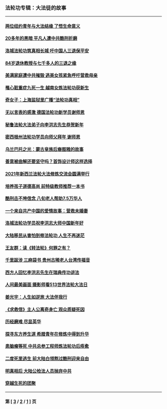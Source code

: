 ### 法轮功专辑：大法徒的故事
---
#### [两位纽约青年与大法结缘 了悟生命意义](../../pages/nf1147481/n14002785.md?07280430) 
#### [20多年的黑暗 平凡人遭中共酷刑折磨](../../pages/nf1147481/n13997976.md?07280430) 
#### [洛城法轮功筑真相长城 吁中国人三退保平安](../../pages/nf1147481/n13892471.md?07280430) 
#### [84岁退休教授与七千多人的三退之缘](../../pages/nf1147481/n13796650.md?07280430) 
#### [美满家庭遭中共摧毁 逃美女孩紧急呼吁营救母亲](../../pages/nf1147481/n13792859.md?07280430) 
#### [罹心脏重症九死一生 越南女炼法轮功获新生](../../pages/nf1147481/n13732766.md?07280430) 
#### [奇女子：上海监狱里广播“法轮功真相”](../../pages/nf1147481/n13726443.md?07280430) 
#### [无以言表的感激 德国法轮功新学员谢师恩](../../pages/nf1147481/n13543790.md?07280430) 
#### [秘鲁法轮大法弟子向李洪志先生恭贺新年](../../pages/nf1147481/n13540182.md?07280430) 
#### [密西根州法轮功学员向师父拜年 谢师恩](../../pages/nf1147481/n13538183.md?07280430) 
#### [乌兰巴托之光：蒙古皇族后裔图雅的故事](../../pages/nf1147481/n13155759.md?07280430) 
#### [善意被曲解还要坚守吗？首饰设计师这样选择](../../pages/nf1147481/n13077575.md?07280430) 
#### [2021年新西兰法轮大法修炼交流会圆满举行](../../pages/nf1147481/n13033149.md?07280430) 
#### [培养孩子道德高尚 前特级教师推荐一本书](../../pages/nf1147481/n12938640.md?07280430) 
#### [酷刑击不垮信念 八旬老人帮助7.5万华人](../../pages/nf1147481/n12880712.md?07280430) 
#### [一个来自共产中国的爱情故事：营救未婚妻](../../pages/nf1147481/n12778386.md?07280430) 
#### [洛城法轮功学员祝李洪志大师中国新年好](../../pages/nf1147481/n12724685.md?07280430) 
#### [大陆移民从害怕到修法轮功 人生不再迷茫](../../pages/nf1147481/n12414325.md?07280430) 
#### [王友群：读《转法轮》何罪之有？](../../pages/nf1147481/n12408647.md?07280430) 
#### [千里跋涉 三麻袋书 贵州古稀老人台湾传福音](../../pages/nf1147481/n12198750.md?07280430) 
#### [西方人回忆李洪志先生在瑞典传功讲法](../../pages/nf1147481/n12099607.md?07280430) 
#### [人间最美画面 摄影师看513世界法轮大法日](../../pages/nf1147481/n12094118.md?07280430) 
#### [姜光宇：人生如逆旅 大法伴我行](../../pages/nf1147481/n12088664.md?07280430) 
#### [《求救信》主人公离奇身亡 观众质疑死因](../../pages/nf1147481/n11845215.md?07280430) 
#### [历经磨难 尽显英华](../../pages/nf1147481/n11723297.md?07280430) 
#### [探寻东方养生道 希腊青年在修炼中得到升华](../../pages/nf1147481/n11494502.md?07280430) 
#### [患脑瘤等死 中共总参工程师炼法轮功后痊愈](../../pages/nf1147481/n11466682.md?07280430) 
#### [二度死里逃生 前大陆白领熬过酷刑迎来自由](../../pages/nf1147481/n11368594.md?07280430) 
#### [明真相后 大陆公检法人员抛弃中共](../../pages/nf1147481/n11358618.md?07280430) 
#### [穿越生死的团聚](../../pages/nf1147481/n11258922.md?07280430) 

---
#### 第 [ [3](./3.md?07280430) / [2](./2.md?07280430) / [1](./1.md?07280430) ] 页

